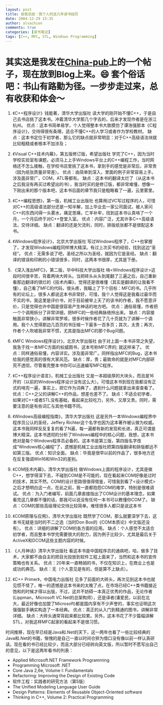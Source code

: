 ```yaml
---
layout: post
title: 自我总结：我个人的这几年读书经历
date: 2004-12-29 15:35
author: alvachien
comments: true
categories: [读书笔记]
tags: [C++, MFC, STL, Windows Programming]
---
```


其实这是我发在<a href="http://www.china-pub.com/computers/bbs/addfollow.asp?id=40572&amp;rootid=2&amp;boardid=1">China-pub</a>上的一个帖子，现在放到Blog上来。:smile: 
套个俗话吧：书山有路勤为径。一步步走过来，总有收获和体会～
===================================================================================


1. 《C++程序设计》钱能著，清华大学出版社
读大学的刚开始不懂C++，于是自己去书店挑了这本书。冲着清华大学那几个字去的，后来才发现作者是在浙江杭州。
优点：这本书简单易学，个人觉得整本书大致模仿了谭浩强那本《C程序设计》，交待得很有条理，适合不懂C++的人学习或者作为学校教材。
缺点：这本书定位于初学者，那么它的缺点就非常明显：对于C++高级语法块就比较粗糙或者根本不加涉及；

2. 《Visual C++技术内幕》，第五版修订版，希望出版社
学完了C++，因为当时学校实验室有课题，必须马上上手Windows平台上的C++编程工作，当时网络还不怎么接触，在学校书店里挑了这本书，拿到手的感觉是非常后，非常贵（因为纸张质量非常差）。
优点：由简单到深入，里面的例子非常容易上手。涉及面非常广，COM，ATL等都有。
缺点：这本书的翻译太烂了（从这本书之后我没有再买过希望出的书），我当时买的是修订版，都非常难懂，想像一下刚出来的那个版本吧，这本书后面的章节我只是粗略看了一遍，云里雾里。

3. 《C++编程思想》，第一版，机械工业出版社
也算用过VC写过程序的人，可惜对C++的高级语法部分还是一知半解，加上毕业去一家公司面试，被人家问C++的东西问得一头雾水，痛定思痛，亡羊补牢，找到这本书认真啃了一个月，一个月后终于对C++登堂入室。
优点：内容广泛，尤其许多C++高级语法，交待详细。
缺点：翻译的还是欠流利，同时，排版纸张都不是很配这本书。

4. 《Windows程序设计》，北京大学出版社
写过Windows程序了，C++也掌握了，才发现Windows编程同样博大精深。有过上次买书的经验，找到这边“圣经”。
优点：无需多说了吧，圣经之所以为圣经，就因为它是圣经。
缺点：翻译的错误和印刷的小错误很多，同时，这两本书很厚，尤其是下册。

5. 《深入浅出MFC》，第二版，华中科技大学出版社
啃<Windows程序设计>这段时间很辛苦，背着两块大砖头。当把砖头从头到尾翻了三遍之后，自己重新看那边翻译的很烂的《技术内幕》，觉得还是很难懂（其实是翻译的让我看不懂），自己看了MFC的代码，很头疼，我瞄上了下个目标：MFC的书。几乎所有的论坛上，很多人都说这本书非常好，可惜，我个人觉得这是我看过最华而不实的书，我这里是评价书，对于目前被举上天了的该书的作者，我不愿意评价，只是觉得也许中国是很容易产生神话的地方吧。
优点：通俗易懂，作者把一个个调用拆分了非常详细，把MFC的一些经典脉络拎出来。
缺点：内容接触面非常狭小，讲解非常罗嗦，很多时候作者花了几十页就为了讲解一个调用。我个人觉得那边几百页的书压缩一下最多一百多页；其次，太贵；再次，作者个人吹嘘我非常不惯，尤其是指出MFC的那个Bug问题。

6. 《MFC Windows程序设计》，北京大学出版社
由于对上面一本书非常之失望，我急于找一本MFC方面的权威图书，这本号称MFC界的<Programming Windows>; 就这样来了。
优点：同样通俗易懂，内容详实。涉及面非常广。同样指出MFC的Bug，这本书给我的感觉真的很有大家风范。
缺点：厚，贵；最致命的就是对MFC内部研究不透彻，尽管看完整本书你可以迅速编写MFC程序。

7. 《C++程序设计语言》，机械工业出版社
又是一本超级厚的大块头，而且是16开的（以前的Windows程序设计没有这么大）。可惜这本书到现在我都没有正式的啃完一遍，事实上，把它作为词典了，遇到什么问题就拿出来查查看了。
优点：C++之父的讲解C++的作品，想差也差不了。
缺点：不适合初学者，如果对C++或者STL没有基础，看起来比较吃力，另外，又厚又贵。同时，需要注意的是有些词汇与其他书籍不同。

8. 《Windows高级编程指南》，清华大学出版社
这是另外一本Windows编程界中程序员公认的圣经，Jeffery Richter这个名字也因为这本著作被认做为权威。这本书我同样反反复复的看了N遍，每一遍都有新的发现和长进，真正可谓是博大精深。这本书透彻的分析了Windows编程中的核心问题，我想，这本书绝对是每个Windows程序员必备的。这本书是第三版，第四版名字改成“Windows核心编程”了，遗憾是机械工业出版社把第四版翻译和排版都远不如第三版。
优点：知识全面。
缺点：毕竟是很早以前的作品了，很多地方还在反复强调Win16和Win32的差别。

9. 《COM技术内幕》，清华大学出版社
做Windows上面的程序设计，尤其是做C++，想学得深下去，不碰到COM是不可能的，现在看起来COM好像是过时的技术，其实不然。COM的设计思路很值得借鉴，可惜我到看了&lt;设计模式&gt;之后才想明白这一点，在此之前，我一直都抱怨COM的难学，特别是很难调试。
优点：为入门者编写，前面几章直接指出了COM设计的基本理念，如果看完这几章都不懂的话，那我可以说没有任何一本书可以教懂你COM了。
缺点：COM的那些高级理论交待比较简单。难怪很多人都只是说这本书

10. 《COM原理与应用》，清华大学出版社
既然学了COM，那么就要深学下去，这本书无疑是当时的不二之选（当时Don Box的《COM本质论》中文版还没有）。
优点：详细的讲解了COM的各方面的应用。
缺点：个人感觉不太适合初学者，而且整本书学完需要很大的耐力，因为例子比较少，尤其是最后关于ActiveX和DCOM这些主题内容的时候。

11. 《人月神话》清华大学出版社
看这本书是中国程序员的通病吧，哈，做多了技术，大家都不由自主的把目光投放到软件工程上面来了，当然和这本书的宣传策略也有关系。
优点：20年来一直畅销的书，不仅在知识上，在商业上也是成功的典范。
缺点：无（个人意见是有的，但是算不上缺点）。

12. 《C++ Primer》，中国电力出版社
见多了前面的大砖头，再次见到这本书也就见惯不怪了，唯一的遗憾是这本书来的太晚了点，在市场已经C++类书籍接近饱和的时候才得以出版，不过，这并不妨碍一本真正优秀的作品，无论作者(Lippman，Microsoft VC.Net的总架构师），还是译者(潘爱民，以前在北大，最近好像也加盟了Microsoft)都是国内享有不少声誉的，事实也证明这次强强联手确实构造了一本经典。
优点：真正的从入门到精通的图书，讲解非常详细。
缺点：大砖头通常背起来都比较累。另外，这本书花了不少篇幅讲解STL，对我这样MFC起家的看起来不是很习惯。

时间推移，现在早已经是Java和.Net的天下，这一两年也看了一些比较经典的Java和.Net的书籍，惭愧的是自己一直以时间仓猝为借口没有像以前一样认真研读。现在看的书已经比较少，而且大部分已经转向英文版，所以暂时不愿写出自己的意见，以下是这两年看书的列表：

- Applied Microsoft.NET Framework Programming
- Programming Microsoft .NET
- Core Java 2,6e, Volume I: Fundamentals
- Refactoring: Improving the Design of Existing Code
- 软件工程：实践者的研究方法（第5版）
- The Unified Modeling Language User Guide
- Design Patterns: Elements of Reusable Object-Oriented software
- Thinking in C++, Volume 2: Practical Programming
